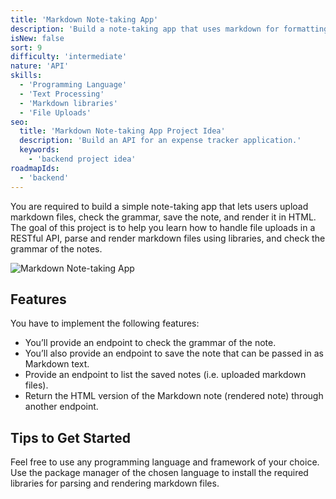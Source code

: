 ```yaml
---
title: 'Markdown Note-taking App'
description: 'Build a note-taking app that uses markdown for formatting.'
isNew: false
sort: 9
difficulty: 'intermediate'
nature: 'API'
skills:
  - 'Programming Language'
  - 'Text Processing'
  - 'Markdown libraries'
  - 'File Uploads'
seo:
  title: 'Markdown Note-taking App Project Idea'
  description: 'Build an API for an expense tracker application.'
  keywords:
    - 'backend project idea'
roadmapIds:
  - 'backend'
---
```


You are required to build a simple note-taking app that lets users upload markdown files, check the grammar, save the note, and render it in HTML. The goal of this project is to help you learn how to handle file uploads in a RESTful API, parse and render markdown files using libraries, and check the grammar of the notes.

![Markdown Note-taking App](https://assets.roadmap.sh/guest/markdown-note-taking-app-tymi3.png)

## Features

You have to implement the following features:

- You’ll provide an endpoint to check the grammar of the note.
- You’ll also provide an endpoint to save the note that can be passed in as Markdown text.
- Provide an endpoint to list the saved notes (i.e. uploaded markdown files).
- Return the HTML version of the Markdown note (rendered note) through another endpoint.

## Tips to Get Started

Feel free to use any programming language and framework of your choice. Use the package manager of the chosen language to install the required libraries for parsing and rendering markdown files.
